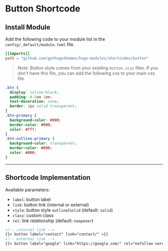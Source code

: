 # Button Shortcode

## Install Module

Add the following code to your module list in the `config/_default/module.toml` file.

```toml
[[imports]]
path = "github.com/gethugothemes/hugo-modules/shortcodes/button"
```

> Note: Button style comes from your existing `button.scss` files. If you don't have this file, you can add the following css to your main css file.

  ```css
  .btn {
    display: inline-block;
    padding: 0.5em 1em;
    text-decoration: none;
    border: 1px solid transparent;
  }
  .btn-primary {
    background-color: #000;
    border-color: #000;
    color: #fff;
  }
  .btn-outline-primary {
    background-color: transparent;
    border-color: #000;
    color: #000;
  }
  ```

<hr>

## Shortcode Implementation

Available parameters:

* `label`: button label
* `link`: button link (internal or external)
* `style`: button style `outline`/`solid` (default: `solid`)
* `class`: custom class
* `rel`: link relationship (default: `noopener`)

```md
<!-- internal link -->
{{< button label="contact" link="contact/" >}}
<!-- external link -->
{{< button label="google" link="https://google.com/" rel="nofollow noreferrer" >}}
```
